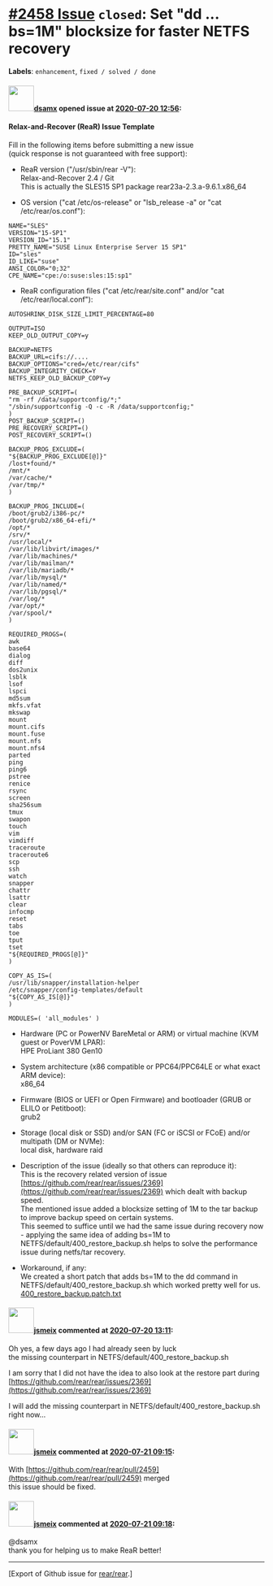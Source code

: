 [\#2458 Issue](https://github.com/rear/rear/issues/2458) `closed`: Set "dd ... bs=1M" blocksize for faster NETFS recovery
=========================================================================================================================

**Labels**: `enhancement`, `fixed / solved / done`

#### <img src="https://avatars.githubusercontent.com/u/31438866?v=4" width="50">[dsamx](https://github.com/dsamx) opened issue at [2020-07-20 12:56](https://github.com/rear/rear/issues/2458):

#### Relax-and-Recover (ReaR) Issue Template

Fill in the following items before submitting a new issue  
(quick response is not guaranteed with free support):

-   ReaR version ("/usr/sbin/rear -V"):  
    Relax-and-Recover 2.4 / Git  
    This is actually the SLES15 SP1 package rear23a-2.3.a-9.6.1.x86\_64

-   OS version ("cat /etc/os-release" or "lsb\_release -a" or "cat
    /etc/rear/os.conf"):

<!-- -->

    NAME="SLES"
    VERSION="15-SP1"
    VERSION_ID="15.1"
    PRETTY_NAME="SUSE Linux Enterprise Server 15 SP1"
    ID="sles"
    ID_LIKE="suse"
    ANSI_COLOR="0;32"
    CPE_NAME="cpe:/o:suse:sles:15:sp1"

-   ReaR configuration files ("cat /etc/rear/site.conf" and/or "cat
    /etc/rear/local.conf"):

<!-- -->

    AUTOSHRINK_DISK_SIZE_LIMIT_PERCENTAGE=80

    OUTPUT=ISO
    KEEP_OLD_OUTPUT_COPY=y

    BACKUP=NETFS
    BACKUP_URL=cifs://....
    BACKUP_OPTIONS="cred=/etc/rear/cifs"
    BACKUP_INTEGRITY_CHECK=Y
    NETFS_KEEP_OLD_BACKUP_COPY=y

    PRE_BACKUP_SCRIPT=(
    "rm -rf /data/supportconfig/*;"
    "/sbin/supportconfig -Q -c -R /data/supportconfig;"
    )
    POST_BACKUP_SCRIPT=()
    PRE_RECOVERY_SCRIPT=()
    POST_RECOVERY_SCRIPT=()

    BACKUP_PROG_EXCLUDE=(
    "${BACKUP_PROG_EXCLUDE[@]}"
    /lost+found/*
    /mnt/*
    /var/cache/*
    /var/tmp/*
    )

    BACKUP_PROG_INCLUDE=(
    /boot/grub2/i386-pc/*
    /boot/grub2/x86_64-efi/*
    /opt/*
    /srv/*
    /usr/local/*
    /var/lib/libvirt/images/*
    /var/lib/machines/*
    /var/lib/mailman/*
    /var/lib/mariadb/*
    /var/lib/mysql/*
    /var/lib/named/*
    /var/lib/pgsql/*
    /var/log/*
    /var/opt/*
    /var/spool/*
    )

    REQUIRED_PROGS=(
    awk
    base64
    dialog
    diff
    dos2unix
    lsblk
    lsof
    lspci
    md5sum
    mkfs.vfat
    mkswap
    mount
    mount.cifs
    mount.fuse
    mount.nfs
    mount.nfs4
    parted
    ping
    ping6
    pstree
    renice
    rsync
    screen
    sha256sum
    tmux
    swapon
    touch
    vim
    vimdiff
    traceroute
    traceroute6
    scp
    ssh
    watch
    snapper
    chattr
    lsattr
    clear
    infocmp
    reset
    tabs
    toe
    tput
    tset
    "${REQUIRED_PROGS[@]}"
    )

    COPY_AS_IS=(
    /usr/lib/snapper/installation-helper
    /etc/snapper/config-templates/default
    "${COPY_AS_IS[@]}"
    )

    MODULES=( 'all_modules' )

-   Hardware (PC or PowerNV BareMetal or ARM) or virtual machine (KVM
    guest or PoverVM LPAR):  
    HPE ProLiant 380 Gen10

-   System architecture (x86 compatible or PPC64/PPC64LE or what exact
    ARM device):  
    x86\_64

-   Firmware (BIOS or UEFI or Open Firmware) and bootloader (GRUB or
    ELILO or Petitboot):  
    grub2

-   Storage (local disk or SSD) and/or SAN (FC or iSCSI or FCoE) and/or
    multipath (DM or NVMe):  
    local disk, hardware raid

-   Description of the issue (ideally so that others can reproduce
    it):  
    This is the recovery related version of issue
    [https://github.com/rear/rear/issues/2369](https://github.com/rear/rear/issues/2369)
    which dealt with backup speed.  
    The mentioned issue added a blocksize setting of 1M to the tar
    backup to improve backup speed on certain systems.  
    This seemed to suffice until we had the same issue during recovery
    now - applying the same idea of adding bs=1M to
    NETFS/default/400\_restore\_backup.sh helps to solve the performance
    issue during netfs/tar recovery.

-   Workaround, if any:  
    We created a short patch that adds bs=1M to the dd command in
    NETFS/default/400\_restore\_backup.sh which worked pretty well for
    us.  
    [400\_restore\_backup.patch.txt](https://github.com/rear/rear/files/4947766/400_restore_backup.patch.txt)

#### <img src="https://avatars.githubusercontent.com/u/1788608?u=925fc54e2ce01551392622446ece427f51e2f0ce&v=4" width="50">[jsmeix](https://github.com/jsmeix) commented at [2020-07-20 13:11](https://github.com/rear/rear/issues/2458#issuecomment-661030059):

Oh yes, a few days ago I had already seen by luck  
the missing counterpart in NETFS/default/400\_restore\_backup.sh

I am sorry that I did not have the idea to also look at the restore part
during  
[https://github.com/rear/rear/issues/2369](https://github.com/rear/rear/issues/2369)

I will add the missing counterpart in
NETFS/default/400\_restore\_backup.sh  
right now...

#### <img src="https://avatars.githubusercontent.com/u/1788608?u=925fc54e2ce01551392622446ece427f51e2f0ce&v=4" width="50">[jsmeix](https://github.com/jsmeix) commented at [2020-07-21 09:15](https://github.com/rear/rear/issues/2458#issuecomment-661738699):

With
[https://github.com/rear/rear/pull/2459](https://github.com/rear/rear/pull/2459)
merged  
this issue should be fixed.

#### <img src="https://avatars.githubusercontent.com/u/1788608?u=925fc54e2ce01551392622446ece427f51e2f0ce&v=4" width="50">[jsmeix](https://github.com/jsmeix) commented at [2020-07-21 09:18](https://github.com/rear/rear/issues/2458#issuecomment-661740198):

@dsamx  
thank you for helping us to make ReaR better!

------------------------------------------------------------------------

\[Export of Github issue for
[rear/rear](https://github.com/rear/rear).\]
